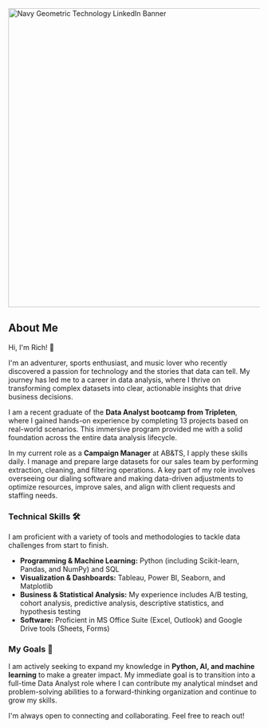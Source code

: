 <img width="2000" height="600" alt="Navy Geometric Technology LinkedIn Banner" src="https://github.com/user-attachments/assets/16f11324-9176-47bf-ba14-87099826972f" />

## About Me

Hi, I'm Rich! 👋

I'm an adventurer, sports enthusiast, and music lover who recently discovered a passion for technology and the stories that data can tell. My journey has led me to a career in data analysis, where I thrive on transforming complex datasets into clear, actionable insights that drive business decisions.

I am a recent graduate of the **Data Analyst bootcamp from Tripleten**, where I gained hands-on experience by completing 13 projects based on real-world scenarios. This immersive program provided me with a solid foundation across the entire data analysis lifecycle.

In my current role as a **Campaign Manager** at AB&TS, I apply these skills daily. I manage and prepare large datasets for our sales team by performing extraction, cleaning, and filtering operations. A key part of my role involves overseeing our dialing software and making data-driven adjustments to optimize resources, improve sales, and align with client requests and staffing needs.

### Technical Skills 🛠️

I am proficient with a variety of tools and methodologies to tackle data challenges from start to finish.

* **Programming & Machine Learning:** Python (including Scikit-learn, Pandas, and NumPy) and SQL
* **Visualization & Dashboards:** Tableau, Power BI, Seaborn, and Matplotlib
* **Business & Statistical Analysis:** My experience includes A/B testing, cohort analysis, predictive analysis, descriptive statistics, and hypothesis testing
* **Software:** Proficient in MS Office Suite (Excel, Outlook) and Google Drive tools (Sheets, Forms)

### My Goals 🚀

I am actively seeking to expand my knowledge in **Python, AI, and machine learning** to make a greater impact. My immediate goal is to transition into a full-time Data Analyst role where I can contribute my analytical mindset and problem-solving abilities to a forward-thinking organization and continue to grow my skills.

I'm always open to connecting and collaborating. Feel free to reach out!
